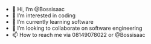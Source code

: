 - 👋 Hi, I’m @Bossisaac
- 👀 I’m interested in coding
- 🌱 I’m currently learning software
- 💞️ I’m looking to collaborate on software engineering
- 📫 How to reach me via 08149078022 or @Bossisaac

<!---
Bossisaac/Bossisaac is a ✨ special ✨ repository because its `README.md` (this file) appears on your GitHub profile.
You can click the Preview link to take a look at your changes.
--->
